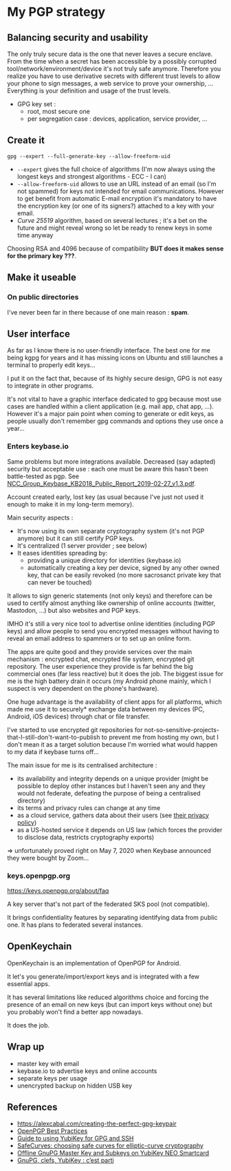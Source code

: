 # My PGP strategy

## Balancing security and usability

The only truly secure data is the one that never leaves a secure enclave. From the time when a secret has been accessible by a possibly corrupted tool/network/environment/device it's not truly safe anymore.
Therefore you realize you have to use derivative secrets with different trust levels to allow your phone to sign messages, a web service to prove your ownership, ...
Everything is your definition and usage of the trust levels.

- GPG key set :
  - root, most secure one
  - per segregation case : devices, application, service provider, ...

## Create it

    gpg --expert --full-generate-key --allow-freeform-uid

- `--expert` gives the full choice of algorithms (I'm now always using the longest keys and strongest algorithms - ECC - I can)
- `--allow-freeform-uid` allows to use an URL instead of an email (so I'm not spammed) for keys not intended for email communications. However to get benefit from automatic E-mail encryption it's mandatory to have the encryption key (or one of its signers?) attached to a key with your email.
- *Curve 25519* algorithm, based on several lectures ; it's a bet on the future and might reveal wrong so let be ready to renew keys in some time anyway

Choosing RSA and 4096 because of compatibility **BUT does it makes sense for the primary key ???**.


## Make it useable

### On public directories

I've never been far in there because of one main reason : **spam**.

## User interface

As far as I know there is no user-friendly interface. The best one for me being kgpg for years and it has missing icons on Ubuntu and still launches a terminal to properly edit keys...

I put it on the fact that, because of its highly secure design, GPG is not easy to integrate in other programs.

It's not vital to have a graphic interface dedicated to gpg because most use cases are handled within a client application (e.g. mail app, chat app, ...).
However it's a major pain point when coming to generate or edit keys, as people usually don't remember gpg commands and options they use once a year...


### Enters keybase.io

Same problems but more integrations available.
Decreased (say adapted) security but acceptable use : each one must be aware this hasn't been battle-tested as pgp.
See [NCC_Group_Keybase_KB2018_Public_Report_2019-02-27_v1.3.pdf](https://keybase.io/docs-assets/blog/NCC_Group_Keybase_KB2018_Public_Report_2019-02-27_v1.3.pdf).

Account created early, lost key (as usual because I've just not used it enough to make it in my long-term memory).

Main security aspects :
- It's now using its own separate cryptography system (it's not PGP anymore) but it can still certify PGP keys.
- It's centralized (1 server provider ; see below)
- It eases identities spreading by:
    - providing a unique directory for identities (keybase.io)
    - automatically creating a key per device, signed by any other owned key, that can be easily revoked (no more sacrosanct private key that can never be touched)

It allows to sign generic statements (not only keys) and therefore can be used to certify almost anything like ownership of online accounts (twitter, Mastodon, ...) but also websites and PGP keys.

IMHO it's still a very nice tool to advertise online identities (including PGP keys) and allow people to send you encrypted messages without having to reveal an email address to spammers or to set up an online form.

The apps are quite good and they provide services over the main mechanism : encrypted chat, encrypted file system, encrypted git repository. The user experience they provide is far behind the big commercial ones (far less reactive) but it does the job. The biggest issue for me is the high battery drain it occurs (my Android phone mainly, which I suspect is very dependent on the phone's hardware).

One huge advantage is the availability of client apps for all platforms, which made me use it to securely* exchange data between my devices (PC, Android, iOS devices) through chat or file transfer.

I've started to use encrypted git repositories for not-so-sensitive-projects-that-I-still-don't-want-to-publish to prevent me from hosting my own, but I don't mean it as a target solution because I'm worried what would happen to my data if keybase turns off...

The main issue for me is its centralised architecture :
- its availability and integrity depends on a unique provider (might be possible to deploy other instances but I haven't seen any and they would not federate, defeating the purpose of being a centralised directory)
- its terms and privacy rules can change at any time
- as a cloud service, gathers data about their users (see [their privacy policy](https://keybase.io/docs/privacypolicy))
- as a US-hosted service it depends on US law (which forces the provider to disclose data, restricts cryptography exports)

=> unfortunately proved right on May 7, 2020 when Keybase announced they were bought by Zoom...


### keys.openpgp.org

https://keys.openpgp.org/about/faq

A key server that's not part of the federated SKS pool (not compatible).

It brings confidentiality features by separating identifying data from public one. It has plans to federated several instances.


## OpenKeychain

OpenKeychain is an implementation of OpenPGP for Android.

It let's you generate/import/export keys and is integrated with a few essential apps.

It has several limitations like reduced algorithms choice and forcing the presence of an email on new keys (but can import keys without one) but you probably won't find a better app nowadays.

It does the job.




## Wrap up

- master key with email
- keybase.io to advertise keys and online accounts
- separate keys per usage
- unencrypted backup on hidden USB key


## References

- https://alexcabal.com/creating-the-perfect-gpg-keypair
- [OpenPGP Best Practices](https://riseup.net/en/security/message-security/openpgp/best-practices#openpgp-key-checks)
- [Guide to using YubiKey for GPG and SSH](https://github.com/drduh/YubiKey-Guide)
- [SafeCurves: choosing safe curves for elliptic-curve cryptography](https://safecurves.cr.yp.to/)
- [Offline GnuPG Master Key and Subkeys on YubiKey NEO Smartcard](https://blog.josefsson.org/2014/06/23/offline-gnupg-master-key-and-subkeys-on-yubikey-neo-smartcard/)
- [GnuPG, clefs, YubiKey : c’est parti](https://www.unicoda.com/?p=3230)
